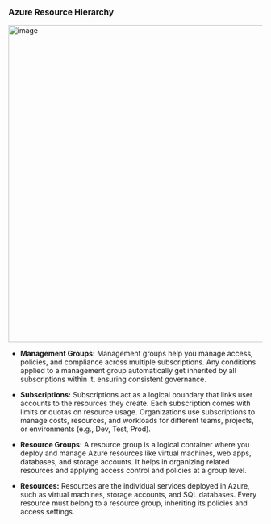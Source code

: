 ### Azure Resource Hierarchy

<img width="685" height="629" alt="image" src="https://github.com/user-attachments/assets/fc328160-1d03-4fa8-b1c4-f72b5d378049" />

- **Management Groups:** Management groups help you manage access, policies, and compliance across multiple subscriptions. Any conditions applied to a management group automatically get inherited by all subscriptions within it, ensuring consistent governance.
  
- **Subscriptions:** Subscriptions act as a logical boundary that links user accounts to the resources they create. Each subscription comes with limits or quotas on resource usage. Organizations use subscriptions to manage costs, resources, and workloads for different teams, projects, or environments (e.g., Dev, Test, Prod).
  
- **Resource Groups:** A resource group is a logical container where you deploy and manage Azure resources like virtual machines, web apps, databases, and storage accounts. It helps in organizing related resources and applying access control and policies at a group level.
  
- **Resources:** Resources are the individual services deployed in Azure, such as virtual machines, storage accounts, and SQL databases. Every resource must belong to a resource group, inheriting its policies and access settings.
